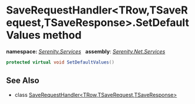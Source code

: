 # SaveRequestHandler&lt;TRow,TSaveRequest,TSaveResponse&gt;.SetDefaultValues method
**namespace:** *[Serenity.Services](../../README.md#serenity.services-namespace)*   **assembly**: *[Serenity.Net.Services](../../README.md)*

```csharp
protected virtual void SetDefaultValues()
```

## See Also

* class [SaveRequestHandler&lt;TRow,TSaveRequest,TSaveResponse&gt;](../SaveRequestHandler-3.md)